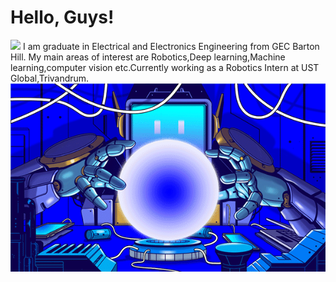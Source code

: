 
# Hello, Guys! 
<img src="https://raw.githubusercontent.com/MartinHeinz/MartinHeinz/master/wave.gif" width="30px">
I am graduate in Electrical and Electronics Engineering from GEC Barton Hill. My main areas of interest are Robotics,Deep learning,Machine learning,computer vision etc.Currently working as a Robotics Intern at UST Global,Trivandrum.
<img src="https://github.com/Rafism7/Rafi_S.M/blob/master/01Techfix-print-articleLarge.gif">
